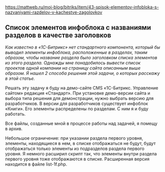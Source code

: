 https://mattweb.ru/moj-blog/bitriks/item/43-spisok-elementov-infobloka-s-nazvaniyami-razdelov-v-kachestve-zagolovkov

## Список элементов инфоблока с названиями разделов в качестве заголовков

_Как известно в «1С-Битрикс» нет стандартного компонента, который бы выводил элементы инфоблока, расположенные в разделах, таким образом, чтобы название раздела было заголовком списка элементов из этого раздела. Однажды мне понадобилось вывести список проектов одной компании на страницу сайта описанным выше образом. Я нашел 2 способа решения этой задачи, о которых расскажу в этой статье._

Решать эту задачу я буду на демо-сайте CMS «1С-Битрикс. Управление сайтом» редакция «Стандарт». При установке демо-версии сайта и выбора типа решения для демонстрации, нужно выбрать версию для разработчиков. В версии для разработчиков существует инфоблок «Книги». Его элементы распределены по разделам. С ним я и буду работать.

Все файлы, созданные мной в процессе работы над задачей, я помещу в архив.

Небольшое ограничение: при указании раздела первого уровня, элементы, находящиеся в нем, в списке отображаться не будут, будут отображаться только элементы из подразделов раздела первого уровня. Я немного расширил скрипт так, что элементы внутри раздела первого уровня тоже отображаются в списке. Расширенная версия находится в файле list-1f.php.